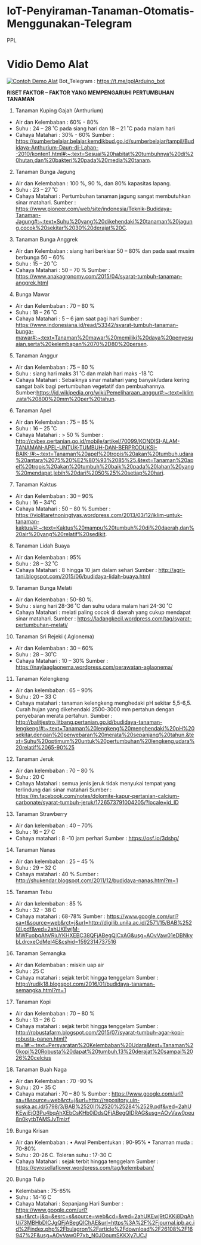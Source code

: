 # IoT-Penyiraman-Tanaman-Otomatis-Menggunakan-Telegram
PPL

<h1><b>Vidio Demo Alat</b></h1>

[![Contoh Demo Alat](https://i.imgur.com/cbI3TRq.png)](https://www.youtube.com/watch?v=_d9SjhDj1yo)
Bot_Telegram : https://t.me/pplArduino_bot

<b>RISET FAKTOR – FAKTOR YANG MEMPENGARUHI PERTUMBUHAN TANAMAN</b>
1.	Tanaman Kuping Gajah (Anthurium)
-	Air dan Kelembaban : 60% - 80%
-	Suhu : 24 – 28 ˚C pada siang hari dan 18 – 21 ˚C pada malam hari
-	Cahaya Matahari : 30% - 60%
Sumber : https://sumberbelajar.belajar.kemdikbud.go.id/sumberbelajar/tampil/Budidaya-Anthurium-Daun-di-Lahan--2010/konten1.html#:~:text=Sesuai%20habitat%20tumbuhnya%20di%20hutan,dan%20bakteri%20pada%20media%20tanam. 
2.	Tanaman Bunga Jagung
-	Air dan Kelembaban : 100 %, 90 %, dan 80% kapasitas lapang.
-	Suhu : 23 – 27 ˚C 
-	Cahaya Matahari : Pertumbuhan tanaman jagung sangat membutuhkan sinar matahari.
Sumber : https://www.pioneer.com/web/site/indonesia/Teknik-Budidaya-Tanaman-Jagung#:~:text=Suhu%20yang%20dikehendaki%20tanaman%20jagung,cocok%20sekitar%2030%20derajat%20C. 
3.	Tanaman Bunga Anggrek
-	Air dan Kelembaban : siang hari berkisar 50 – 80% dan pada saat musim berbunga 50 – 60% 
-	Suhu : 15 – 20 ˚C 
-	Cahaya Matahari : 50 – 70 %
Sumber : https://www.anakagronomy.com/2015/04/syarat-tumbuh-tanaman-anggrek.html
4.	Bunga Mawar
-	Air dan Kelembaban : 70 – 80 %
-	Suhu : 18 – 26 ˚C 
-	Cahaya Matahari : 5 – 6 jam saat pagi hari
Sumber : https://www.indonesiana.id/read/53342/syarat-tumbuh-tanaman-bunga-mawar#:~:text=Tanaman%20mawar%20memiliki%20daya%20penyesuaian,serta%20kelembapan%2070%2D80%20persen.
5.	Tanaman Anggur
-	Air dan Kelembaban : 75 – 80 %
-	Suhu : siang hari maks 31 ˚C dan malah hari maks -18 ˚C 
-	Cahaya Matahari : Sebaiknya sinar matahari yang banyak/udara kering sangat baik bagi pertumbuhan vegetatif dan pembuahannya.
Sumber:https://id.wikipedia.org/wiki/Pemeliharaan_anggur#:~:text=Iklim,rata%20800%20mm%20per%20tahun.
6.	Tanaman Apel
-	Air dan Kelembaban : 75 – 85 %
-	Suhu : 16 – 25 ˚C
-	Cahaya Matahari : > 50 %
Sumber : http://cybex.pertanian.go.id/mobile/artikel/70099/KONDISI-ALAM-TANAMAN-APEL-UNTUK-TUMBUH-DAN-BERPRODUKSI-BAIK-/#:~:text=Tanaman%20apel%20tropis%20akan%20tumbuh,udara%20antara%2075%20%E2%80%93%2085%25.&text=Tanaman%20apel%20tropis%20akan%20tumbuh%20baik%20pada%20lahan%20yang%20mendapat,lebih%20dari%2050%25%20setiap%20hari.
7.	Tanaman Kaktus
-	Air dan Kelembaban : 30 – 90%
-	Suhu : 16 – 34°C 
-	Cahaya Matahari : 50 – 80 %
Sumber : https://violitaretnoningtyas.wordpress.com/2013/03/12/iklim-untuk-tanaman-kaktus/#:~:text=Kaktus%20mampu%20tumbuh%20di%20daerah,dan%20air%20yang%20relatif%20sedikit.
8.	Tanaman Lidah Buaya
-	Air dan Kelembaban : 95%
-	Suhu : 28 – 32 ˚C
-	Cahaya Matahari : 8 hingga 10 jam dalam sehari
Sumber : http://agri-tani.blogspot.com/2015/06/budidaya-lidah-buaya.html
9.	Tanaman Bunga Melati
-	Air dan Kelembaban : 50-80 %.
-	Suhu : siang hari 28-36 ˚C dan suhu udara malam hari 24-30 ˚C
-	Cahaya Matahari : melati paling cocok di daerah yang cukup mendapat sinar matahari.
Sumber : https://ladangkecil.wordpress.com/tag/syarat-pertumbuhan-melati/
10.	Tanaman Sri Rejeki ( Aglonema)
-	Air dan Kelembaban : 30 – 60%
-	Suhu : 28 – 30˚C
-	Cahaya Matahari : 10 – 30%
Sumber : https://naylaaglaonema.wordpress.com/perawatan-aglaonema/ 
11.	Tanaman Kelengkeng
-	Air dan kelembaban :  65 – 90%
-	Suhu : 20 – 33 C
-	Cahaya matahari : tanaman kelengkeng  menghedaki pH sekitar 5,5-6,5. Curah hujan yang dikehendaki 2500-3000 mm pertahun dengan penyebaran merata pertahun.
Sumber : http://balitjestro.litbang.pertanian.go.id/budidaya-tanaman-lengkeng/#:~:text=Tanaman%20lengkeng%20menghendaki%20pH%20sekitar,dengan%20penyebaran%20merata%20sepanjang%20tahun.&text=Suhu%20optimum%20untuk%20pertumbuhan%20lengkeng,udara%20relatif%2065-90%25
12.	Tanaman Jeruk
-	Air dan kelembaban : 70 – 80 %
-	Suhu : 20 C
-	Cahaya Matahari : semua jenis jeruk tidak menyukai tempat yang terlindung dari sinar matahari
Sumber :  https://m.facebook.com/notes/dolomite-kapur-pertanian-calcium-carbonate/syarat-tumbuh-jeruk/1726573791004205/?locale=id_ID 
13.	Tanaman Strawberry
-	Air dan kelembaban : 40 – 70%
-	Suhu : 16 – 27 C
-	Cahaya matahari : 8 -10 jam perhari
Sumber : https://osf.io/3dshg/ 
14.	Tanaman Nanas
-	Air dan kelembaban : 25 – 45 %
-	Suhu : 29 – 32 C
-	Cahaya matahari :  40 %
Sumber : http://shukendar.blogspot.com/2011/12/budidaya-nanas.html?m=1 
15.	Tanaman Tebu
-	Air dan kelembaban : 85 %
-	Suhu : 32 - 38 C
-	Cahaya matahari : 68-78%
Sumber : https://www.google.com/url?sa=t&source=web&rct=j&url=http://digilib.unila.ac.id/2571/15/BAB%2520II.pdf&ved=2ahUKEwjM-MWFuobqAhVRjuYKHXEBC38QFjABegQICxAG&usg=AOvVaw01eDBNkybLdrcxeCdMeI4E&cshid=1592314737516 
16.	Tanaman Semangka
-	Air dan Kelembaban : miskin uap air 
-	Suhu : 25 C
-	Cahaya matahari : sejak terbit hingga tenggelam
Sumber : http://rudik18.blogspot.com/2016/01/budidaya-tanaman-semangka.html?m=1 
17.	Tanaman Kopi
-	Air dan Kelembaban : 70 – 80 % 
-	Suhu : 13 – 26 C
-	Cahaya matahari : sejak terbit hingga tenggelam
Sumber : http://robustafarm.blogspot.com/2015/07/syarat-tumbuh-agar-kopi-robusta-panen.html?m=1#:~:text=Persyaratan%20Kelembaban%20Udara&text=Tanaman%20kopi%20Robusta%20dapat%20tumbuh,13%20derajat%20sampai%2026%20celcius 
18.	Tanaman Buah Naga 
-	Air dan Kelembaban : 70 -90 %
-	Suhu : 20  - 35 C
-	Cahaya matahari : 70 – 80 %
Sumber : https://www.google.com/url?sa=t&source=web&rct=j&url=http://repository.uin-suska.ac.id/5798/3/BAB%2520II%2520%25284%2529.pdf&ved=2ahUKEwiEjO3Pu4bqAhXEbCsKHb0iDdsQFjABegQIDRAG&usg=AOvVaw0peu8n0kytbTAMSJvTmizf 
19.	Bunga Krisan
-	Air dan Kelembaban : 
•	Awal Pembentukan : 90-95%
•	Tanaman muda	: 70-80%
-	Suhu : 20-26 C. Toleran suhu : 17-30 C
-	Cahaya Matahari : sejak terbit hingga tenggelam
Sumber : https://cyrosellaflower.wordpress.com/tag/kelembaban/


20.	Bunga Tulip
-	Kelembaban : 75–85%
-	Suhu : 14-16 C
-	Cahaya Matahari : Sepanjang Hari
Sumber : https://www.google.com/url?sa=t&rct=j&q=&esrc=s&source=web&cd=&ved=2ahUKEwj9tOKKj8DqAhUi73MBHbDICJgQFjABegQIChAE&url=https%3A%2F%2Fjournal.ipb.ac.id%2Findex.php%2Fbulagron%2Farticle%2Fdownload%2F26108%2F16947%2F&usg=AOvVaw0P7xb_N0JOoumSKKXy7UCJ
